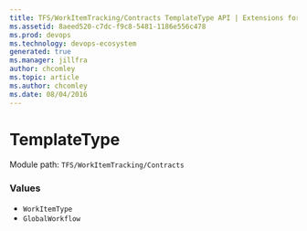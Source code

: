 ```yaml
---
title: TFS/WorkItemTracking/Contracts TemplateType API | Extensions for Azure DevOps Services
ms.assetid: 8aeed520-c7dc-f9c8-5481-1186e556c478
ms.prod: devops
ms.technology: devops-ecosystem
generated: true
ms.manager: jillfra
author: chcomley
ms.topic: article
ms.author: chcomley
ms.date: 08/04/2016
---
```


# TemplateType

Module path: `TFS/WorkItemTracking/Contracts`

### Values

* `WorkItemType` 
* `GlobalWorkflow` 
